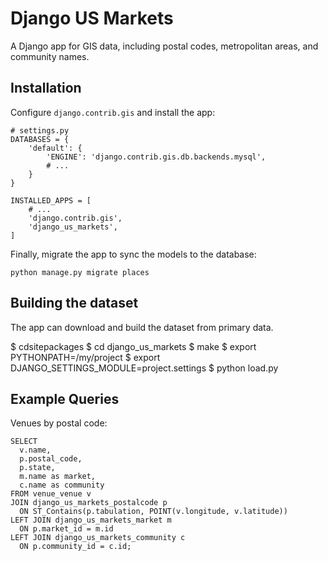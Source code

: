 Django US Markets
=================

A Django app for GIS data, including postal codes, metropolitan areas, and community names.


Installation
---

Configure `django.contrib.gis` and install the app:

    # settings.py
    DATABASES = {
        'default': {
            'ENGINE': 'django.contrib.gis.db.backends.mysql',
            # ...
        }
    }

    INSTALLED_APPS = [
        # ...
        'django.contrib.gis',
        'django_us_markets',
    ]

Finally, migrate the app to sync the models to the database:

    python manage.py migrate places


Building the dataset
---

The app can download and build the dataset from primary data.

  $ cdsitepackages
  $ cd django_us_markets
  $ make
  $ export PYTHONPATH=/my/project
  $ export DJANGO_SETTINGS_MODULE=project.settings
  $ python load.py


Example Queries
---

Venues by postal code:

    SELECT
      v.name,
      p.postal_code,
      p.state,
      m.name as market,
      c.name as community
    FROM venue_venue v
    JOIN django_us_markets_postalcode p
      ON ST_Contains(p.tabulation, POINT(v.longitude, v.latitude))
    LEFT JOIN django_us_markets_market m
      ON p.market_id = m.id
    LEFT JOIN django_us_markets_community c
      ON p.community_id = c.id;
